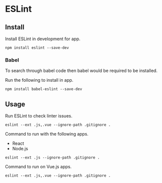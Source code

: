 # ESLint

## Install

 Install ESLint in development for app.

```
npm install eslint --save-dev
```

### Babel

To search through babel code then babel would be required to be installed.

Run the following to install in app.

```
npm install babel-eslint --save-dev 
```

## Usage

Run ESLint to check linter issues.

```
eslint --ext .js,.vue --ignore-path .gitignore .
```

Command to run with the following apps.

- React
- Node.js

```
eslint --ext .js --ignore-path .gitignore .
```

Command to run on Vue.js apps.

```
eslint --ext .js,.vue --ignore-path .gitignore .
```
